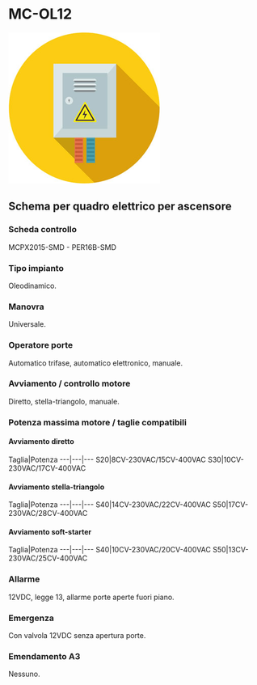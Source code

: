# MC-OL12
![electric_panel_icon](res/el_icon_4.jpg)
## Schema per quadro elettrico per ascensore

### Scheda controllo
MCPX2015-SMD - PER16B-SMD

### Tipo impianto
Oleodinamico.

### Manovra
Universale.

### Operatore porte
Automatico trifase, automatico elettronico, manuale.

### Avviamento / controllo motore
Diretto, stella-triangolo, manuale.

### Potenza massima motore / taglie compatibili

#### Avviamento diretto
Taglia|Potenza
---|---|---
S20|8CV-230VAC/15CV-400VAC
S30|10CV-230VAC/17CV-400VAC

#### Avviamento stella-triangolo
Taglia|Potenza
---|---|---
S40|14CV-230VAC/22CV-400VAC
S50|17CV-230VAC/28CV-400VAC

#### Avviamento soft-starter
Taglia|Potenza
---|---|---
S40|10CV-230VAC/20CV-400VAC
S50|13CV-230VAC/25CV-400VAC

### Allarme
12VDC, legge 13, allarme porte aperte fuori piano.

### Emergenza
Con valvola 12VDC senza apertura porte.

### Emendamento A3
Nessuno.
